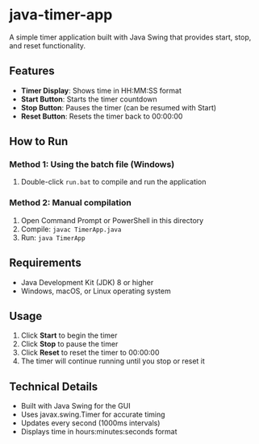 # java-timer-app

A simple timer application built with Java Swing that provides start, stop, and reset functionality.

## Features

- **Timer Display**: Shows time in HH:MM:SS format
- **Start Button**: Starts the timer countdown
- **Stop Button**: Pauses the timer (can be resumed with Start)
- **Reset Button**: Resets the timer back to 00:00:00

## How to Run

### Method 1: Using the batch file (Windows)
1. Double-click `run.bat` to compile and run the application

### Method 2: Manual compilation
1. Open Command Prompt or PowerShell in this directory
2. Compile: `javac TimerApp.java`
3. Run: `java TimerApp`

## Requirements

- Java Development Kit (JDK) 8 or higher
- Windows, macOS, or Linux operating system

## Usage

1. Click **Start** to begin the timer
2. Click **Stop** to pause the timer
3. Click **Reset** to reset the timer to 00:00:00
4. The timer will continue running until you stop or reset it

## Technical Details

- Built with Java Swing for the GUI
- Uses javax.swing.Timer for accurate timing
- Updates every second (1000ms intervals)
- Displays time in hours:minutes:seconds format

